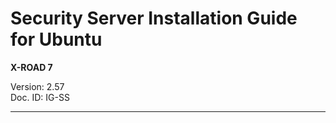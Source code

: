 # Security Server Installation Guide for Ubuntu <!-- omit in toc -->

**X-ROAD 7**

Version: 2.57  
Doc. ID: IG-SS

---